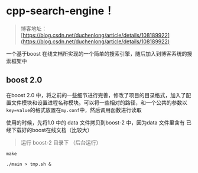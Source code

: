 # cpp-search-engine！
> 博客地址：[https://blog.csdn.net/duchenlong/article/details/108189922](https://blog.csdn.net/duchenlong/article/details/108189922)

一个基于boost 在线文档所实现的一个简单的搜索引擎，随后加入到博客系统的搜索框架中

## boost 2.0

在boost 2.0 中，将之前的一些细节进行完善，修改了项目的目录格式，加入了配置文件模块和设置进程名称模块。可以将一些相对的路径，和一个公共的参数以`key=value`的格式放置在`my.conf`中，然后调用函数进行读取

使用的时候，先将1.0 中的 data 文件拷贝到boost-2 中，因为data 文件里含有 已经下载好的boost在线文档（比较大）

> 运行 boost-2 目录下 （后台运行）

`make`

`./main > tmp.sh &`

